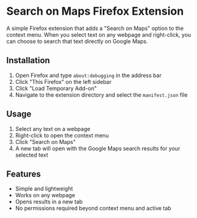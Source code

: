 # Search on Maps Firefox Extension

A simple Firefox extension that adds a "Search on Maps" option to the context menu. When you select text on any webpage and right-click, you can choose to search that text directly on Google Maps.

## Installation

1. Open Firefox and type `about:debugging` in the address bar
2. Click "This Firefox" on the left sidebar
3. Click "Load Temporary Add-on"
4. Navigate to the extension directory and select the `manifest.json` file

## Usage

1. Select any text on a webpage
2. Right-click to open the context menu
3. Click "Search on Maps"
4. A new tab will open with the Google Maps search results for your selected text

## Features

- Simple and lightweight
- Works on any webpage
- Opens results in a new tab
- No permissions required beyond context menu and active tab 